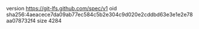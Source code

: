 version https://git-lfs.github.com/spec/v1
oid sha256:4aeacece7da09ab77ec584c5b2e304c9d020e2cddbd63e3e1e2e78aa078732f4
size 4284
